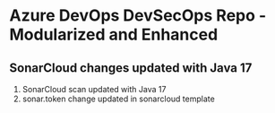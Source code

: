 # Azure DevOps DevSecOps Repo - Modularized and Enhanced

## SonarCloud changes updated with Java 17

1. SonarCloud scan updated with Java 17
2. sonar.token change updated in sonarcloud template


